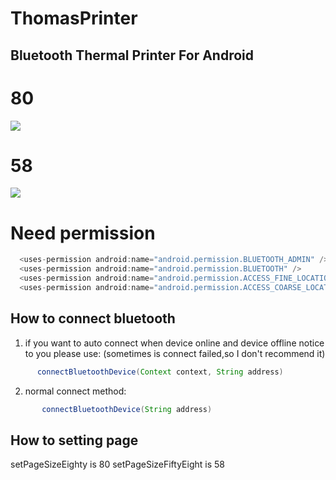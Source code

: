 ThomasPrinter
====
Bluetooth Thermal Printer For Android
-------

# 80
![](http://m.qpic.cn/psc?/V12Wa3Ul4PEo0g/45NBuzDIW489QBoVep5mcQMxHQFIyWiSpXc6J1etK8STPNY1OChohDnc1K.RajEca2wl99BfCpntO7Z*Qnxtzo37rByZPmoIDovww3GTYVc!/b&bo=QAZVCMAP0AsBGTE!&rf=viewer_4)

# 58
![](http://m.qpic.cn/psc?/V12Wa3Ul4PEo0g/45NBuzDIW489QBoVep5mcSAcZxGHTxeEaMSHLc3DtKakMuDKDjNsVNgEo903cbsn9o02Uken34UYZaycu4wgbxes1PKYWk6VRP9Ip*qedfA!/b&bo=QAZVCMAP0AsBGTE!&rf=viewer_4)
# Need permission

```java
  <uses-permission android:name="android.permission.BLUETOOTH_ADMIN" />
  <uses-permission android:name="android.permission.BLUETOOTH" />
  <uses-permission android:name="android.permission.ACCESS_FINE_LOCATION" />
  <uses-permission android:name="android.permission.ACCESS_COARSE_LOCATION" />
```
## How to connect bluetooth

  1. if you want to auto connect when device online and device offline notice to you please use:
      (sometimes is connect failed,so I don't recommend it)
```java
      connectBluetoothDevice(Context context, String address)
```
  2. normal connect method:
```java
       connectBluetoothDevice(String address)
```

## How to setting page
  setPageSizeEighty is 80
  setPageSizeFiftyEight is 58
